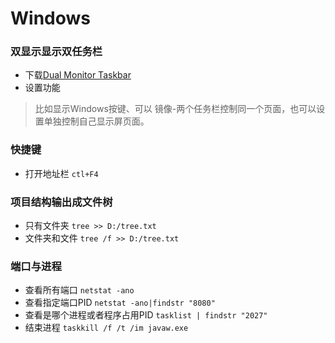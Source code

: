 # Windows

### 双显示显示双任务栏
- 下载[Dual Monitor Taskbar ](http://www.dijiu.com/soft/114481.htm#fileurl)
- 设置功能
> 比如显示Windows按键、可以 镜像-两个任务栏控制同一个页面，也可以设置单独控制自己显示屏页面。

### 快捷键
- 打开地址栏 `ctl+F4`

### 项目结构输出成文件树
- 只有文件夹 `tree >> D:/tree.txt`
- 文件夹和文件 `tree /f >> D:/tree.txt`

### 端口与进程
- 查看所有端口 `netstat -ano`
- 查看指定端口PID `netstat -ano|findstr "8080"`
- 查看是哪个进程或者程序占用PID `tasklist | findstr "2027"`
- 结束进程 `taskkill /f /t /im javaw.exe`